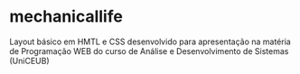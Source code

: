 # mechanicallife
Layout básico em HMTL e CSS desenvolvido para apresentação na matéria de Programação WEB do curso de Análise e Desenvolvimento de Sistemas (UniCEUB) 
